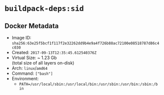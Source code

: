 # `buildpack-deps:sid`

## Docker Metadata

- Image ID: `sha256:63e25f5bcf1f117f2e32262dd9b4e9a4f726b88ac72100e08518787d86c4c030`
- Created: `2017-09-13T12:35:45.612540376Z`
- Virtual Size: ~ 1.23 Gb  
  (total size of all layers on-disk)
- Arch: `linux`/`amd64`
- Command: `["bash"]`
- Environment:
  - `PATH=/usr/local/sbin:/usr/local/bin:/usr/sbin:/usr/bin:/sbin:/bin`

